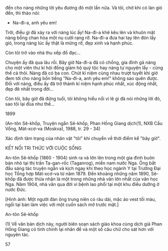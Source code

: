đến cho nàng những lời yêu đương đó một lần nữa. Và tôi, chờ khi có làn gió đến, thì thảo nói:

- Na-đi-a, anh yêu em!

Trời, điều gì đã xảy ra với nàng lúc ấy! Na-đi-a khẽ kêu lên và khuôn mặt nàng bỗng chan hòa một nụ cười rạng rỡ. Na-đi-a đưa hai tay lên đón lấy gió, trong nàng lúc ấy thật là mừng rỡ, đẹp xinh và hạnh phúc.

Còn tôi trở vào nhà thu xếp đồ đạc...

Chuyện ấy đã qua lâu rồi. Bây giờ Na-đi-a đã có chồng, gia đình gả nàng cho một viên thư kí hội đồng giám hộ quý tộc hay nàng tự nguyện lấy - cũng thế cả thôi. Nàng đã có ba con. Chút kỉ niệm cùng nhau trượt tuyết khi giờ đem tới cho nàng bốn tiếng "Na-đi-a, anh yêu em!" không sao quên được. Đối với nàng, điều ấy đã trở thành kỉ niệm hạnh phúc nhất, xúc động nhất, đẹp đẽ nhất trong đời...

Còn tôi, bây giờ đã đứng tuổi, tôi không hiểu nổi vì lẽ gì đã nói những lời đó, sao tôi lại đùa như thế...

1899

(An-tôn Sê-khốp, Truyện ngắn Sê-khốp, Phan Hồng Giang dịch(1),
NXB Cầu Vồng, Mát-xcơ-va (Moskva), 1988, tr. 29 - 34)

Xác định tâm trạng của nhân vật "tôi" khi chuyển về thời điểm kể "bây giờ".

KẾT NỐI TRI THỨC VỚI CUỘC SỐNG

An-tôn Sê-khốp (1860 - 1904) sinh ra và lớn lên trong một gia đình buôn bán nhỏ tại thị trấn Ta-gan-rốc (Taganrog), miền nam nước Nga. Ông bắt đầu sáng tác truyện ngắn và kịch ngay khi theo học ngành Y tại Trường Đại học Tổng hợp Mát-xcơ-va từ năm 1879. Đến khoảng những năm 1890, Sê-khốp đã được thừa nhận là một trong những nhà văn lớn nhất của văn học Nga. Năm 1904, nhà văn qua đời vì bệnh lao phổi tại một khu điều dưỡng ở nước Đức.

[Hình ảnh: Một người đàn ông trung niên có râu dài, mặc áo vest tối màu, ngồi tại bàn làm việc với một cuốn sách mở trước mặt.]

An-tôn Sê-khốp

(1) Về văn bản dịch này, người biên soạn sách giáo khoa cùng dịch giả Phan Hồng Giang có tinh chỉnh lại nhân đề và một số câu chữ cho sát hơn với nguyên tác.

57